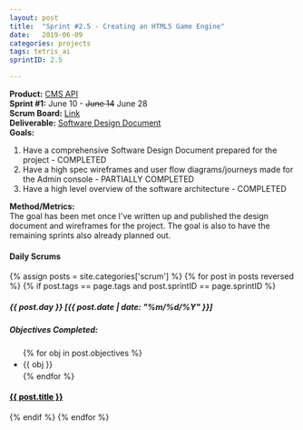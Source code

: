 ```yaml
---
layout: post
title:  "Sprint #2.5 - Creating an HTML5 Game Engine"
date:   2019-06-09
categories: projects
tags: tetris_ai
sprintID: 2.5

---
```


<b>Product:</b> [CMS API](/blog/projects/cms-overview)  
<b>Sprint #1:</b> June 10 - <s>June 14</s> June 28  
<b>Scrum Board:</b> [Link](/portfolio#project)  
<b>Deliverable:</b> [Software Design Document](https://docs.google.com/document/d/15So3mJYzwRt1NcaGKYQ02hbT8H5q1-BIRR6tCzCnggM/edit?usp=sharing)  
<b>Goals:</b>

1. Have a comprehensive Software Design Document prepared for the project - COMPLETED
2. Have a high spec wireframes and user flow diagrams/journeys made for the Admin console - PARTIALLY COMPLETED
3. Have a high level overview of the software architecture - COMPLETED

<b>Method/Metrics:</b>  
The goal has been met once I've written up and published the design document and wireframes for the project.  The goal is also to have the remaining sprints also already planned out.

#### Daily Scrums

<div class='daily-scrum-container row'>

{% assign posts = site.categories['scrum'] %}
{% for post in posts reversed %}
	{% if post.tags == page.tags and post.sprintID == page.sprintID %}
<div class='daily-scrum-entry'>
	<div class='entry-content'>
		<h5> {{ post.day }} [{{ post.date | date: "%m/%d/%Y" }}] </h5>
		<h5> Objectives Completed: </h5>
		<ul style='padding-right:6px;'>
		  {% for obj in post.objectives %}
		  <li style='line-height: 24px'>{{ obj }}</li>
		  {% endfor %}
		</ul>
	</div>
  <h4 class='card-title'> <a href="{{ post.url }}" style='color:black'>{{ post.title }}</a> </h4>
</div>
	{% endif %}
  {% endfor %}
</div>